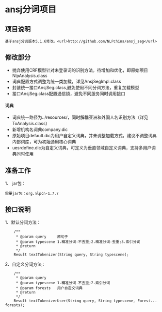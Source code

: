 # ansj分词项目

## 项目说明
```
基于ansj分词版本5.1.6修改。<url>http://github.com/NLPchina/ansj_seg</url>
```
## 修改部分
* 抛弃使用CRF模型针对未登录词的识别方法，待增加和优化，即原始项目NlpAnalysis.class
* 词典配置方式调整为统一类加载，详见AnsjSegImpl.class
* 封装统一接口AnsjSeg.class,避免使用不同分词方法，重复加载模型
* 接口AnsjSeg.class配置通信锁，避免不同服务同时调用接口
#### 词典
* 词典统一路径为../resources/，同时解耦亚洲和外国人名识别方法（详见ToAnalysis.class）
* 新增机构名词典company.dic
* 原始项目default.dic为用户自定义词典，并未调整加载方式，建议不调整词典内部词库，可为初始通用核心词典
* uesrdefine.dic为自定义词典，可定义为垂直领域自定义词典，支持多用户词典同时使用

## 准备工作

1、 jar包：
````
需要jar包：org.nlpcn-1.7.7
````

## 接口说明

1、默认分词方法：
````
    /**
     * @param query     原句子
     * @param typescene 1.精准分词-不去重;2.精准分词-去重;3.索引分词
     * @return
     */
    Result textTokenizer(String query, String typescene);
````

2、自定义分词方法：
````
    /**
     * @param query
     * @param typescene 1.精准分词-不去重;2.索引分词
     * @param forests   用户自定义词典
     * @return
     */
    Result textTokenizerUser(String query, String typescene, Forest... forests);
````
